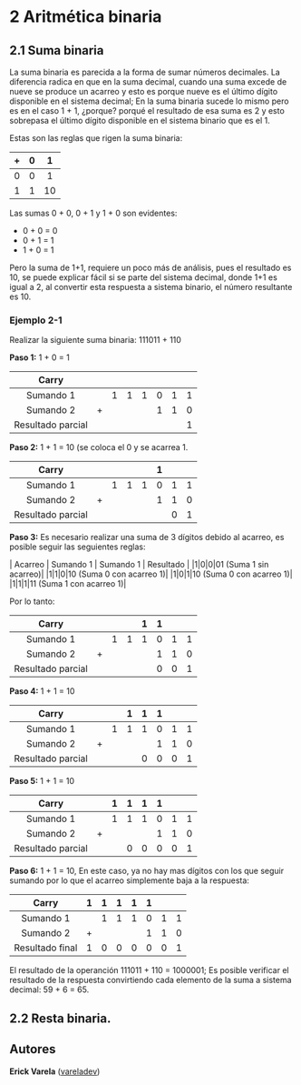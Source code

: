 # 2 Aritmética binaria

## 2.1 Suma binaria

La suma binaria es parecida a la forma de sumar números decimales. La diferencia radica en que en la suma decimal, cuando una suma excede de nueve se produce un acarreo y esto es porque nueve es el último dígito disponible en el sistema decimal; En la suma binaria sucede lo mismo pero es en el caso 1 + 1, ¿porque? porqué el resultado de esa suma es 2 y esto sobrepasa el último dígito disponible en el sistema binario que es el 1.

Estas son las reglas que rigen la suma binaria:

| + | 0 | 1 |
|:---:|:---:|:---:|
| 0 | 0 | 1 |
| 1 | 1 | 10|

Las sumas 0 + 0, 0 + 1 y 1 + 0 son evidentes:

- 0 + 0 = 0
- 0 + 1 = 1
- 1 + 0 = 1

Pero la suma de 1+1, requiere un poco más de análisis, pues el resultado es 10, se puede explicar fácil si se parte del sistema decimal, donde 1+1 es igual a 2, al convertir esta respuesta a sistema binario, el número resultante es 10.

### Ejemplo 2-1

Realizar la siguiente suma binaria: 111011 + 110

**Paso 1:** 1 + 0 = 1

| Carry ||||||||
|:---:|:---:|:---:|:---:|:---:|:---:|:---:|:---:|
| Sumando 1 || 1 | 1 | 1 | 0 | 1 | 1 |
| Sumando 2 | + |||| 1 | 1 | 0 |
| Resultado parcial ||||||| 1 |

**Paso 2:** 1 + 1 = 10 (se coloca el 0 y se acarrea 1.

| Carry ||||| 1 |||
|:---:|:---:|:---:|:---:|:---:|:---:|:---:|:---:|
| Sumando 1 || 1 | 1 | 1 | 0 | 1 | 1 |
| Sumando 2 | + |||| 1 | 1 | 0 |
| Resultado parcial |||||| 0 | 1 |

**Paso 3:** Es necesario realizar una suma de 3 dígitos debido al acarreo, es posible seguir las seguientes reglas:

| Acarreo | Sumando 1 | Sumando 1 | Resultado |
|1|0|0|01 (Suma 1 sin acarreo)|
|1|1|0|10 (Suma 0 con acarreo 1)|
|1|0|1|10 (Suma 0 con acarreo 1)|
|1|1|1|11 (Suma 1 con acarreo 1)|

Por lo tanto: 

| Carry |||| 1 | 1 |||
|:---:|:---:|:---:|:---:|:---:|:---:|:---:|:---:|
| Sumando 1 || 1 | 1 | 1 | 0 | 1 | 1 |
| Sumando 2 | + |||| 1 | 1 | 0 |
| Resultado parcial ||||| 0 | 0 | 1 |

**Paso 4:** 1 + 1 = 10

| Carry ||| 1 | 1 | 1 |||
|:---:|:---:|:---:|:---:|:---:|:---:|:---:|:---:|
| Sumando 1 || 1 | 1 | 1 | 0 | 1 | 1 |
| Sumando 2 | + |||| 1 | 1 | 0 |
| Resultado parcial |||| 0 | 0 | 0 | 1 |

**Paso 5:** 1 + 1 = 10

| Carry || 1 | 1 | 1 | 1 |||
|:---:|:---:|:---:|:---:|:---:|:---:|:---:|:---:|
| Sumando 1 || 1 | 1 | 1 | 0 | 1 | 1 |
| Sumando 2 | + |||| 1 | 1 | 0 |
| Resultado parcial ||| 0 | 0 | 0 | 0 | 1 |

**Paso 6:** 1 + 1 = 10, En este caso, ya no hay mas dígitos con los que seguir sumando por lo que el acarreo simplemente baja a la respuesta:

| Carry | 1 | 1 | 1 | 1 | 1 |||
|:---:|:---:|:---:|:---:|:---:|:---:|:---:|:---:|
| Sumando 1 || 1 | 1 | 1 | 0 | 1 | 1 |
| Sumando 2 | + |||| 1 | 1 | 0 |
| Resultado final | 1 | 0 | 0 | 0 | 0 | 0 | 1 |

El resultado de la operanción 111011 + 110 = 1000001; Es posible verificar el resultado de la respuesta convirtiendo cada elemento de la suma a sistema decimal: 59 + 6 = 65. 

## 2.2 Resta binaria.



## Autores

**Erick Varela** ([vareladev](https://github.com/vareladev/))


